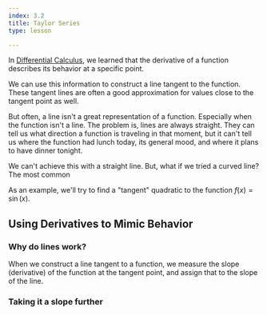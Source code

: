 ```yaml
---
index: 3.2
title: Taylor Series
type: lesson

---
```


In [Differential Calculus](/learn/calculus/differential), we learned that the derivative of a function describes its behavior at a specific point.

We can use this information to construct a line tangent to the function. These tangent lines are often a good approximation for values close to the tangent point as well.

But often, a line isn't a great representation of a function. Especially when the function isn't a line. The problem is, lines are always straight. They can tell us what direction a function is traveling in that moment, but it can't tell us where the function  had lunch today, its general mood, and where it plans to have dinner tonight.

We can't achieve this with a straight line. But, what if we tried a curved line? The most common

As an example, we'll try to find a "tangent" quadratic to the  function $f(x) = \sin(x).$

## Using Derivatives to Mimic Behavior
### Why do lines work?
When we construct a line tangent to a function, we measure the slope (derivative) of the function at the tangent point, and assign that to the slope of the line.
### Taking it a slope further


<!--stackedit_data:
eyJoaXN0b3J5IjpbLTE3NDkyNTU0MjAsNjg3OTQ2ODk4LDE4Mj
k5OTUwMSwxODEyNDYwMDM1LC0xMTg2ODE5NTEzLC0xNzEzNzQw
NTYxLC0xMTc5NjQ5NzM3LC0yNzI3ODQ4OTQsMTE3ODg1ODIxLC
05OTU2OTI5NzMsLTExNzQxMDA2MzVdfQ==
-->